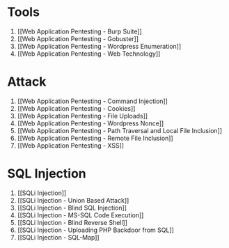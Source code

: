 # Tools

1. [[Web Application Pentesting - Burp Suite]]
2. [[Web Application Pentesting - Gobuster]]
3. [[Web Application Pentesting - Wordpress Enumeration]]
4. [[Web Application Pentesting - Web Technology]]

# Attack

1. [[Web Application Pentesting - Command Injection]]
2. [[Web Application Pentesting - Cookies]]
3. [[Web Application Pentesting - File Uploads]]
4. [[Web Application Pentesting - Wordpress Nonce]]
5. [[Web Application Pentesting - Path Traversal and Local File Inclusion]]
6. [[Web Application Pentesting - Remote File Inclusion]]
7. [[Web Application Pentesting - XSS]]

# SQL Injection
1. [[SQLi Injection]]
2. [[SQLi Injection - Union Based Attack]]
3. [[SQLi Injection - Blind SQL Injection]]
4. [[SQLi Injection - MS-SQL Code Execution]]
5. [[SQLi Injection - Blind Reverse Shell]]
6. [[SQLi Injection - Uploading PHP Backdoor from SQL]]
7. [[SQLi Injection - SQL-Map]]
